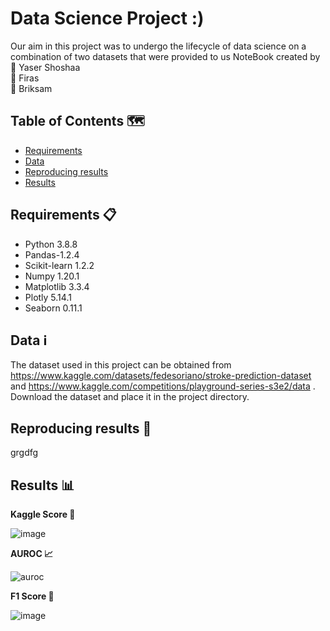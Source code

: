 # Data Science Project :)

Our aim in this project was to undergo the lifecycle of data science on a combination of two datasets that were provided to us 
NoteBook created by <br /> 
🌟 Yaser Shoshaa <br /> 
🌟 Firas <br /> 
🌟 Briksam <br /> 


## Table of Contents 🗺️
- [Requirements](#requirements)
- [Data](#data)
- [Reproducing results](#reproducing)
- [Results](#results)

## Requirements 📋

- Python 3.8.8
- Pandas-1.2.4
- Scikit-learn 1.2.2
- Numpy 1.20.1
- Matplotlib 3.3.4
- Plotly 5.14.1
- Seaborn 0.11.1

## Data ℹ️

The dataset used in this project can be obtained from https://www.kaggle.com/datasets/fedesoriano/stroke-prediction-dataset and https://www.kaggle.com/competitions/playground-series-s3e2/data . Download the dataset and place it in the project directory.

## Reproducing results 🔁

grgdfg

## Results 📊

**Kaggle Score 🎯**

![image](https://github.com/yasserzs3/Data_Science_Project/assets/68787298/dc00c829-9bcf-4be1-b66d-e8389558dc9a)

**AUROC 📈**

![auroc](https://github.com/yasserzs3/Data_Science_Project/assets/68787298/0b02f6ce-81c0-4cec-90d8-6318dc684329)

**F1 Score 📌**

![image](https://github.com/yasserzs3/Data_Science_Project/assets/68787298/3fa68a42-547f-4c66-aee5-7548e5b30b0d)
